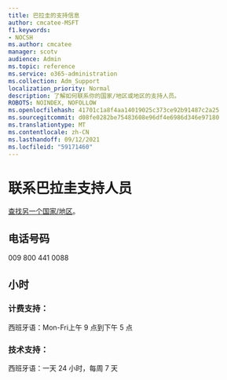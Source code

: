 ```yaml
---
title: 巴拉圭的支持信息
author: cmcatee-MSFT
f1.keywords:
- NOCSH
ms.author: cmcatee
manager: scotv
audience: Admin
ms.topic: reference
ms.service: o365-administration
ms.collection: Adm_Support
localization_priority: Normal
description: 了解如何联系你的国家/地区或地区的支持人员。
ROBOTS: NOINDEX, NOFOLLOW
ms.openlocfilehash: 41701c1a8f4aa14019025c373ce92b91487c2a25
ms.sourcegitcommit: d08fe0282be75483608e96df4e6986d346e97180
ms.translationtype: MT
ms.contentlocale: zh-CN
ms.lasthandoff: 09/12/2021
ms.locfileid: "59171460"
---
```

# <a name="contact-support-for-paraguay"></a>联系巴拉圭支持人员

[查找另一个国家/地区](../../business-video/get-help-support.md)。

## <a name="phone-number"></a>电话号码
009 800 441 0088

## <a name="hours"></a>小时
### <a name="billing-support"></a>计费支持：

西班牙语：Mon-Fri上午 9 点到下午 5 点

### <a name="technical-support"></a>技术支持：

西班牙语：一天 24 小时，每周 7 天
